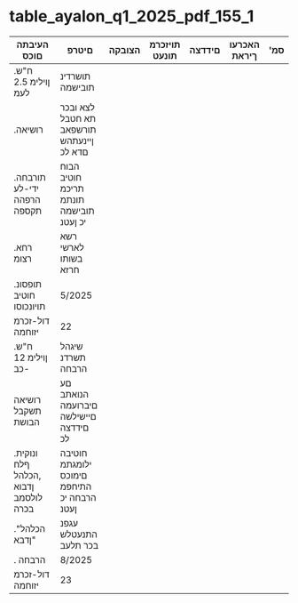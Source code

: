 # table_ayalon_q1_2025_pdf_155_1

| העיבתה םוכס | םיטרפ | הצובקה | תויזכרמ תונעט | םידדצה | האכרעו ךיראת | 'סמ |
|---|---|---|---|---|---|---|
| .ח"ש ןוילימ 2.5 לעמ | תושרדינ תובישמה |  |  |  |  |  |
| .רושיאה | לצא ובכר תא חטבל תורשפאב ןיינעתהש םדא לכ |  |  |  |  |  |
| .תורבחה ידי-לע הרפהה תקספה | הבוח חוטיב תריכמ תונתמ תובישמה יכ ןעטנ |  |  |  |  |  |
| .רחא רצומ | רשא לארשי בשותו חרזא |  |  |  |  |  |
| .תופסונ חוטיב תויונכוסו | 5/2025 |  |  |  |  |  |
| דול-זכרמ יזוחמה | 22 |  |  |  |  |  |
| .ח"ש ןוילימ 12 -כב | שיגהל תשרדנ הרבחה |  |  |  |  |  |
| רושיאה תשקבל הבושת | םע הנואתב םיברועמה םיישילשה םידדצה לכ |  |  |  |  |  |
| .ונוקית ףלח ,הכלהל ןדבוא לולסמב בכרה | חוטיבה ילומגתמ םימוכס התיחפמ הרבחה יכ ןעטנ |  |  |  |  |  |
| ."הכלהל ןדבא" | עגפנ התנעטלש בכר תלעב |  |  |  |  |  |
| . הרבחה | 8/2025 |  |  |  |  |  |
| דול-זכרמ יזוחמה | 23 |  |  |  |  |  |
